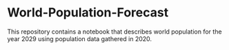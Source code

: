 # World-Population-Forecast
This repository contains a notebook that describes world population for the year 2029 using population data gathered in 2020.

